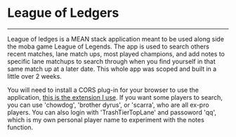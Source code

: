 # League of Ledgers
---------------
League of ledges is a MEAN stack application meant to be used along side the moba game League of Legends. The app is used to search others recent matches, lane match ups, most played champions, and add notes to specific lane matchups to search through when you find yourself in that same match up at a later date. This whole app was scoped and built in a little over 2 weeks.

You will need to install a CORS plug-in for your browser to use the application, [this is the extension I use](https://chrome.google.com/webstore/detail/cors-toggle/omcncfnpmcabckcddookmnajignpffnh?hl=en). If you want some players to search, you can use 'chowdog', 'brother dyrus', or 'scarra', who are all ex-pro players. You can also login with 'TrashTierTopLane' and passoword 'qq', which is my own personal player name to experiment with the notes function. 
